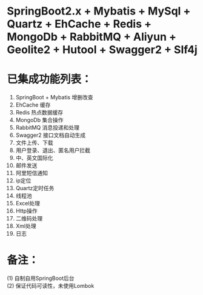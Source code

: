 # SpringBoot2.x + Mybatis + MySql + Quartz + EhCache + Redis + MongoDb + RabbitMQ + Aliyun + Geolite2 + Hutool + Swagger2 + Slf4j


# 已集成功能列表：

1. SpringBoot + Mybatis 增删改查
2. EhCache 缓存
3. Redis 热点数据缓存
4. MongoDb 集合操作
5. RabbitMQ 消息投递和处理
6. Swagger2 接口文档自动生成  
7. 文件上传、下载  
8. 用户登录、退出、匿名用户拦截  
9. 中、英文国际化  
10. 邮件发送  
11. 阿里短信通知
12. ip定位
13. Quartz定时任务  
14. 线程池  
15. Excel处理  
16. Http操作  
17. 二维码处理  
18. Xml处理  
19. 日志  
  
  
# 备注：

(1) 自制自用SpringBoot后台  
(2) 保证代码可读性，未使用Lombok
